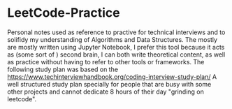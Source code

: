 # LeetCode-Practice
Personal notes used as reference to practive for technical interviews and to solifidy my understanding of Algorithms and Data Structures. The mostly are mostly written using Jupyter Notebook, I prefer this tool because it acts  as (some sort of ) second brain, I can both write theoretical content, as well as practice without having to refer to other tools or frameworks. 
The following study plan was based on the https://www.techinterviewhandbook.org/coding-interview-study-plan/ 
A well structured study plan specially for people that are busy with some other projects and cannot dedicate 8 hours of their day "grinding on leetcode". 
